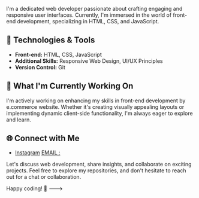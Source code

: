 I'm a dedicated web developer passionate about crafting engaging and responsive user interfaces. Currently, I'm immersed in the world of front-end development, specializing in HTML, CSS, and JavaScript.

## 🔧 Technologies & Tools
- **Front-end:** HTML, CSS, JavaScript
- **Additional Skills:** Responsive Web Design, UI/UX Principles
- **Version Control:** Git

## 🚀 What I'm Currently Working On
I'm actively working on enhancing my skills in front-end development by e.commerce website. Whether it's creating visually appealing layouts or implementing dynamic client-side functionality, I'm always eager to explore and learn.

## 🌐 Connect with Me
- [Instagram](_mustafa._65)
  [EMAIL :](gm849311@gmail.com)

Let's discuss web development, share insights, and collaborate on exciting projects. Feel free to explore my repositories, and don't hesitate to reach out for a chat or collaboration.

Happy coding! 🚀
--->
